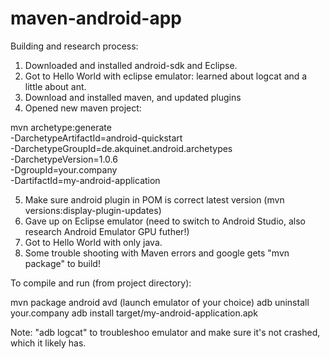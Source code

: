maven-android-app
=================

Building and research process:

1) Downloaded and installed android-sdk and Eclipse.
2) Got to Hello World with eclipse emulator: learned about logcat and a little about ant.
3) Download and installed maven, and updated plugins
4) Opened new maven project: 

 mvn archetype:generate \
  -DarchetypeArtifactId=android-quickstart \
  -DarchetypeGroupId=de.akquinet.android.archetypes \
  -DarchetypeVersion=1.0.6 \
  -DgroupId=your.company \
  -DartifactId=my-android-application
  
5) Make sure android plugin in POM is correct latest version (mvn versions:display-plugin-updates)
6) Gave up on Eclipse emulator (need to switch to Android Studio, also research Android Emulator GPU futher!)
7) Got to Hello World with only java.
8) Some trouble shooting with Maven errors and google gets "mvn package" to build!
  
To compile and run (from project directory): 

mvn package
android avd (launch emulator of your choice)
adb uninstall your.company
adb install target/my-android-application.apk

Note: "adb logcat" to troubleshoo emulator and make sure it's not crashed, which it likely has.

